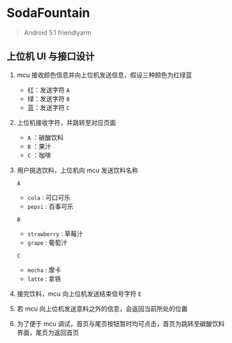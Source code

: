 # SodaFountain

> Android 5.1
> friendlyarm

## 上位机 UI 与接口设计

1. mcu 接收颜色信息并向上位机发送信息，假设三种颜色为红绿蓝

   - 红：发送字符 `A`
   - 绿：发送字符 `B`
   - 蓝：发送字符 `C`

2. 上位机接收字符，并跳转至对应页面
   - `A` ：碳酸饮料
   - `B` ：果汁
   - `C` ：咖啡
3. 用户挑选饮料，上位机向 mcu 发送饮料名称

   `A`

   - `cola` : 可口可乐
   - `pepsi` : 百事可乐

   `B`

   - `strawberry` : 草莓汁
   - `grape` : 葡萄汁

   `C`

   - `mocha` : 摩卡
   - `latte` : 拿铁

4. 接完饮料，mcu 向上位机发送结束信号字符 `E`

5. 若 mcu 向上位机发送意料之外的信息，会返回当前所处的位置

6. 为了便于 mcu 调试，首页与尾页按钮暂时均可点击，首页为跳转至碳酸饮料界面，尾页为返回首页
